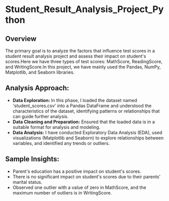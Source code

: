 # Student_Result_Analysis_Project_Python

## Overview
The primary goal is to analyze the factors that influence test scores in a student result analysis project and assess their impact on student's scores.Here we have three types of test scores: MathScore, ReadingScore, and WritingScore.In this project, we have mainly used the Pandas, NumPy, Matplotlib, and Seaborn libraries.

## Analysis Approach:
* **Data Exploration:** In this phase, I loaded the dataset named 'student_scores.csv' into a Pandas DataFrame and understood the characteristics of the dataset, identifying patterns or relationships that can guide further analysis.
* **Data Cleaning and Preparation:** Ensured that the loaded data is in a suitable format for analysis and modeling.
* **Data Analysis:** I have conducted Exploratory Data Analysis (EDA), used visualizations (Matplotlib and Seaborn) to explore relationships between variables, and identified any trends or outliers.

## Sample Insights:
* Parent's education has a positive impact on student's scores.
* There is no significant impact on student's scores due to their parents' marital status.
* Observed one outlier with a value of zero in MathScore, and the maximum number of outliers is in WritingScore.




  







